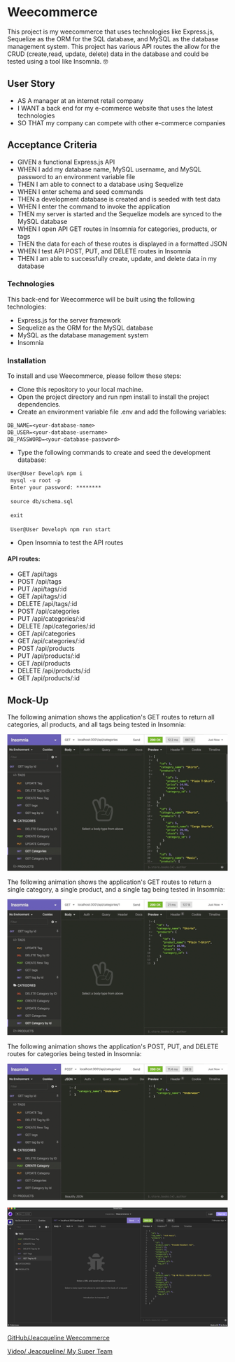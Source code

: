# Weecommerce

This project is my weecommerce that uses technologies like Express.js, Sequelize as the ORM for the SQL database, and MySQL as the database management system. This project has various API routes the allow for the CRUD (create,read, update, delete) data in the database and could be tested using a tool like Insomnia. 🤓

## User Story

- AS A manager at an internet retail company
- I WANT a back end for my e-commerce website that uses the latest technologies
- SO THAT my company can compete with other e-commerce companies


## Acceptance Criteria

- GIVEN a functional Express.js API
- WHEN I add my database name, MySQL username, and MySQL password to an environment variable file
- THEN I am able to connect to a database using Sequelize
- WHEN I enter schema and seed commands
- THEN a development database is created and is seeded with test data
- WHEN I enter the command to invoke the application
- THEN my server is started and the Sequelize models are synced to the MySQL database
- WHEN I open API GET routes in Insomnia for categories, products, or tags
- THEN the data for each of these routes is displayed in a formatted JSON
- WHEN I test API POST, PUT, and DELETE routes in Insomnia
- THEN I am able to successfully create, update, and delete data in my database

### Technologies 
This back-end for Weecommerce will be built using the following technologies:

- Express.js for the server framework
- Sequelize as the ORM for the MySQL database
- MySQL as the database management system
- Insomnia 

### Installation 
To install and use Weecommerce, please follow these steps:
- Clone this repository to your local machine.
- Open the project directory and run npm install to install the project dependencies.
- Create an environment variable file .env and add the following variables:
```
DB_NAME=<your-database-name>
DB_USER=<your-database-username>
DB_PASSWORD=<your-database-password>
```
- Type the following commands to create and seed the development database:
```
User@User Develop% npm i
 mysql -u root -p
 Enter your password: ********

 source db/schema.sql

 exit

 User@User Develop% npm run start
```
- Open Insomnia to test the API routes

#### API routes: 

- GET /api/tags
- POST /api/tags
- PUT /api/tags/:id
- GET /api/tags/:id
- DELETE /api/tags/:id
- POST /api/categories
- PUT /api/categories/:id
- DELETE /api/categories/:id
- GET /api/categories
- GET /api/categories/:id
- POST /api/products
- PUT /api/products/:id
- GET /api/products
- DELETE /api/products/:id
- GET /api/products/:id


## Mock-Up

The following animation shows the application's GET routes to return all categories, all products, and all tags being tested in Insomnia:

![In Insomnia, the user tests “GET tags,” “GET Categories,” and “GET All Products.”.](./Assets/13-orm-homework-demo-01.gif)

The following animation shows the application's GET routes to return a single category, a single product, and a single tag being tested in Insomnia:

![In Insomnia, the user tests “GET tag by id,” “GET Category by ID,” and “GET One Product.”](./Assets/13-orm-homework-demo-02.gif)

The following animation shows the application's POST, PUT, and DELETE routes for categories being tested in Insomnia:

![In Insomnia, the user tests “DELETE Category by ID,” “CREATE Category,” and “UPDATE Category.”](./Assets/13-orm-homework-demo-03.gif)


![Reference image.](./Assets/weecommerce.png)

[GitHub/Jeacqueline Weecommerce](https://github.com/Jeacqueline/Weecommerce)

[Video/ Jeacqueline/ My Super Team](https://drive.google.com/file/d/1F3CGWYtApL9iedhPOwA2-xmEwpLtCzZB/view)
